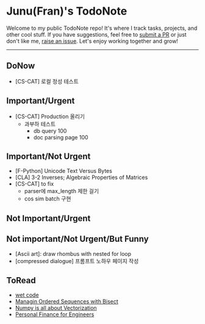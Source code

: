 # Junu(Fran)'s TodoNote
Welcome to my public TodoNote repo! It's where I track tasks, projects, and other cool stuff.
If you have suggestions, feel free to [submit a PR](https://github.com/junuMoon/TodoNote/pulls) or just don't like me, [raise an issue](https://github.com/junuMoon/TodoNote/issues).
Let's enjoy working together and grow!

---

## DoNow
- [CS-CAT] 로컬 정성 테스트

## Important/Urgent
- [CS-CAT] Production 올리기
    - 과부하 테스트
        - db query 100
        - doc parsing page 100

## Important/Not Urgent
- [F-Python] Unicode Text Versus Bytes
- [CLA] 3-2 Inverses; Algebraic Properties of Matrices
- [CS-CAT] to fix
    - parser에 max_length 제한 걸기
    - cos sim batch 구현

## Not Important/Urgent

## Not important/Not Urgent/But Funny
- [Ascii art]: draw rhombus with nested for loop
- [compressed dialogue] 프롬프트 노하우 페이지 작성

## ToRead
- [wet code](https://www.deconstructconf.com/2019/dan-abramov-the-wet-codebase)
- [Managin Ordered Sequences with Bisect](https://www.fluentpython.com/extra/ordered-sequences-with-bisect/)
- [Numpy is all about Vectorization](https://www.labri.fr/perso/nrougier/from-python-to-numpy/)
- [Personal Finance for Engineers](https://news.hada.io/topic?id=9431&utm_source=slack&utm_medium=bot&utm_campaign=T03DX7FH9DK)
